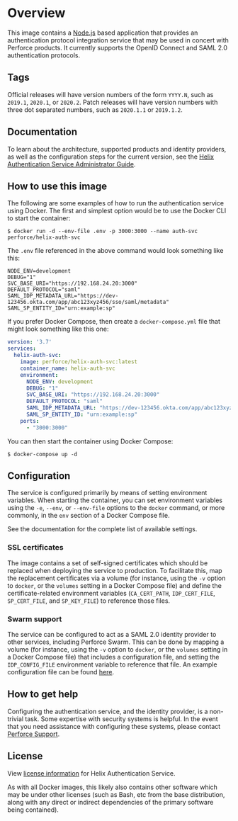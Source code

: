 # Overview

This image contains a [Node.js](http://nodejs.org) based application that
provides an authentication protocol integration service that may be used in
concert with Perforce products. It currently supports the OpenID Connect and
SAML 2.0 authentication protocols.

## Tags

Official releases will have version numbers of the form `YYYY.N`, such as
`2019.1`, `2020.1`, or `2020.2`. Patch releases will have version numbers with
three dot separated numbers, such as `2020.1.1` or `2019.1.2`.

## Documentation

To learn about the architecture, supported products and identity providers, as well as the configuration steps for the current version, see the <a href="https://www.perforce.com/manuals/helix-auth-svc/" target="_blank">Helix Authentication Service Administrator Guide</a>.

## How to use this image

The following are some examples of how to run the authentication service using
Docker. The first and simplest option would be to use the Docker CLI to start
the container:

```shell
$ docker run -d --env-file .env -p 3000:3000 --name auth-svc perforce/helix-auth-svc
```

The `.env` file referenced in the above command would look something like this:

```shell
NODE_ENV=development
DEBUG="1"
SVC_BASE_URI="https://192.168.24.20:3000"
DEFAULT_PROTOCOL="saml"
SAML_IDP_METADATA_URL="https://dev-123456.okta.com/app/abc123xyz456/sso/saml/metadata"
SAML_SP_ENTITY_ID="urn:example:sp"
```

If you prefer Docker Compose, then create a `docker-compose.yml` file that might
look something like this one:

```yaml
version: '3.7'
services:
  helix-auth-svc:
    image: perforce/helix-auth-svc:latest
    container_name: helix-auth-svc
    environment:
      NODE_ENV: development
      DEBUG: "1"
      SVC_BASE_URI: "https://192.168.24.20:3000"
      DEFAULT_PROTOCOL: "saml"
      SAML_IDP_METADATA_URL: "https://dev-123456.okta.com/app/abc123xyz456/sso/saml/metadata"
      SAML_SP_ENTITY_ID: "urn:example:sp"
    ports:
      - "3000:3000"
```

You can then start the container using Docker Compose:

```shell
$ docker-compose up -d
```

## Configuration

The service is configured primarily by means of setting environment variables.
When starting the container, you can set environment variables using the `-e`,
`--env`, or `--env-file` options to the `docker` command, or more commonly, in
the `env` section of a Docker Compose file.

See the documentation for the complete list of available settings.

### SSL certificates

The image contains a set of self-signed certificates which should be replaced
when deploying the service to production. To facilitate this, map the
replacement certificates via a volume (for instance, using the `-v` option to
`docker`, or the `volumes` setting in a Docker Compose file) and define the
certificate-related environment variables (`CA_CERT_PATH`, `IDP_CERT_FILE`,
`SP_CERT_FILE`, and `SP_KEY_FILE`) to reference those files.

### Swarm support

The service can be configured to act as a SAML 2.0 identity provider to other
services, including Perforce Swarm. This can be done by mapping a volume (for
instance, using the `-v` option to `docker`, or the `volumes` setting in a
Docker Compose file) that includes a configuration file, and setting the
`IDP_CONFIG_FILE` environment variable to reference that file. An example
configuration file can be found [here](https://github.com/perforce/helix-authentication-service/blob/master/routes/saml_idp.conf.cjs).

## How to get help

Configuring the authentication service, and the identity provider, is a
non-trivial task. Some expertise with security systems is helpful. In the event
that you need assistance with configuring these systems, please contact
[Perforce Support](https://www.perforce.com/support/request-support).

## License

View [license information](https://github.com/perforce/helix-authentication-service/blob/master/LICENSE.txt) for Helix Authentication Service.

As with all Docker images, this likely also contains other software which may be
under other licenses (such as Bash, etc from the base distribution, along with
any direct or indirect dependencies of the primary software being contained).
